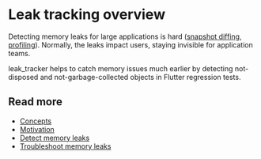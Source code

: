 # Leak tracking overview

Detecting memory leaks for large applications is hard ([snapshot diffing](https://nodejs.org/en/docs/guides/diagnostics/memory/using-heap-snapshot), [profiling](https://www.atatus.com/blog/how-to-identify-memory-leaks/#:~:text=doomed%20to%20fail.-,Is%20There%20a%20Way%20to%20Tell%20a%20Memory%20Leak%3F,RAM%20and%20crash%20your%20application.)). Normally, the leaks impact users, staying invisible for application teams.

leak_tracker helps to catch memory issues much earlier by detecting not-disposed and not-garbage-collected objects in Flutter regression tests.

## Read more

- [Concepts](doc/CONCEPTS.md)
- [Motivation](doc/MOTIVATION.md)
- [Detect memory leaks](doc/DETECT.md)
- [Troubleshoot memory leaks](doc/TROUBLESHOOT.md)
